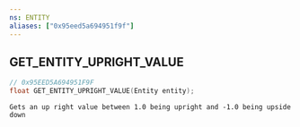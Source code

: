 ```yaml
---
ns: ENTITY
aliases: ["0x95eed5a694951f9f"]
---
```

## GET_ENTITY_UPRIGHT_VALUE

```c
// 0x95EED5A694951F9F
float GET_ENTITY_UPRIGHT_VALUE(Entity entity);
```

```
Gets an up right value between 1.0 being upright and -1.0 being upside down
```
